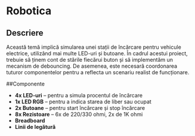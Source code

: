 # Robotica

## Descriere

Această temă implică simularea unei stații de încărcare pentru vehicule electrice, utilizând mai multe LED-uri și butoane. În cadrul acestui proiect, trebuie să ținem cont de stările fiecărui buton și să implementăm un mecanism de debouncing. De asemenea, este necesară coordonarea tuturor componentelor pentru a reflecta un scenariu realist de funcționare.

##Componente

- **4x LED-uri** – pentru a simula procentul de încărcare
- **1x LED RGB** – pentru a indica starea de liber sau ocupat
- **2x Butoane** – pentru start încărcare și stop încărcare
- **8x Rezistoare** – 6x de 220/330 ohmi, 2x de 1K ohmi
- **Breadboard**
- **Linii de legătură**
